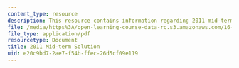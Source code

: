 ```yaml
---
content_type: resource
description: This resource contains information regarding 2011 mid-term solution.
file: /media/https%3A/open-learning-course-data-rc.s3.amazonaws.com/16-50-introduction-to-propulsion-systems-spring-2012/e20c9bd72ae7f54bffec26d5cf09e119_MIT16_50S12_mid_sol.pdf
file_type: application/pdf
resourcetype: Document
title: 2011 Mid-term Solution
uid: e20c9bd7-2ae7-f54b-ffec-26d5cf09e119
---
```

